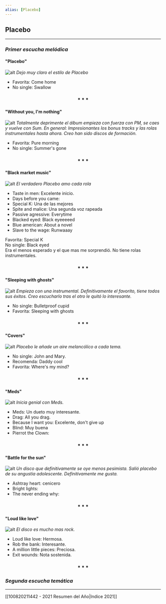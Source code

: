 ```yaml
---
alias: [Placebo]
---
```


## Placebo
---

### *Primer escucha melódica*

#### "Placebo"  
![alt](https://upload.wikimedia.org/wikipedia/en/9/9d/Placebo_album.jpg)
_Dejo muy claro el estilo de Placebo_
+ Favorita: Come home  
+ No single: Swallow  

<div align='center'>
  <h3> * * * </h3>
</div>

#### "Without you, I'm nothing"
![alt](https://upload.wikimedia.org/wikipedia/en/7/7b/Without_you_im_nothing.jpg)
_Totalmente deprimente el álbum empieza con fuerza con PM, se caes y vuelve con Sum._
_En general: Impresionantes los bonus tracks y las rolas instrumentales hasta ahora. Creo han sido discos de formación._
+ Favorita: Pure morning  
+ No single: Summer's gone

<div align='center'>
  <h3> * * * </h3>
</div>

#### "Black market music"
![alt](https://upload.wikimedia.org/wikipedia/en/b/be/Black_market_music.jpg)
_El verdadero Placebo amo cada rola_
- Taste in men: Excelente inicio.  
- Days before you came:  
- Special K: Una de las mejores  
- Spite and malice: Una segunda voz rapeada  
- Passive agressive: Everytime  
- Blacked eyed: Black eyeeeeed  
- Blue american: About a novel  
- Slave to the wage: Runwaaay  
  
Favorita: Special K  
No single: Black eyed  
Era el menos esperado y el que mas me sorprendió. No tiene rolas instrumentales. 

<div align='center'>
  <h3> * * * </h3>
</div>

#### "Sleeping with ghosts"
![alt](https://upload.wikimedia.org/wikipedia/en/1/1e/Sleeping_with_ghosts.jpg)
_Empieza con una instrumental. Definitivamente el favorito, tiene todos sus éxitos. Creo escucharlo tras el otro le quitó lo interesante._
+ No single: Bulletproof cupid  
+ Favorita: Sleeping with ghosts  

<div align='center'>
	<h3> * * * </h3>
</div>

#### "Covers"
![alt](https://upload.wikimedia.org/wikipedia/en/a/ac/Placebo_Covers.jpg)
_Placebo le añade un aire melancólico a cada tema._
+ No single: John and Mary.  
+ Recomenda: Daddy cool  
+ Favorita: Where's my mind?  

<div align='center'>
	<h3> * * * </h3>
</div>

#### "Meds"
![alt](https://upload.wikimedia.org/wikipedia/en/9/92/Placebomeds.jpg)
_Inicia genial con Meds._
- Meds: Un dueto muy interesante. 
- Drag: All you drag.  
- Because I want you: Excelente, don't give up  
- Blind: Muy buena  
- Pierrot the Clown:  

<div align='center'>
	<h3> * * * </h3>
</div>

#### "Battle for the sun"
![alt](https://upload.wikimedia.org/wikipedia/en/8/80/Battlecover.jpg)
_Un disco que definitivamente se oye menos pesimista. Salió placebo de su angustia adolescente. Definitivamente me gusta._
+ Ashtray heart: cenicero  
+ Bright lights:  
+ The never ending why:  

<div align='center'>
	<h3> * * * </h3>
</div>

#### "Loud like love"
![alt](https://upload.wikimedia.org/wikipedia/en/1/13/Loud_Like_Love.png)
_El disco es mucho mas rock._  
- Loud like love: Hermosa.  
- Rob the bank: Interesante.  
- A million little pieces: Preciosa.  
- Exit wounds: Nota sostenida.  

<div align='center'>
	<h3> * * * </h3>
</div>

### *Segunda escucha temática*

---
[[100820211442 - 2021 Resumen del Año|Indice 2021]]

